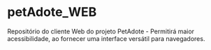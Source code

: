 # petAdote_WEB
 Repositório do cliente Web do projeto PetAdote  - Permitirá maior acessibilidade, ao fornecer uma interface versátil para navegadores.